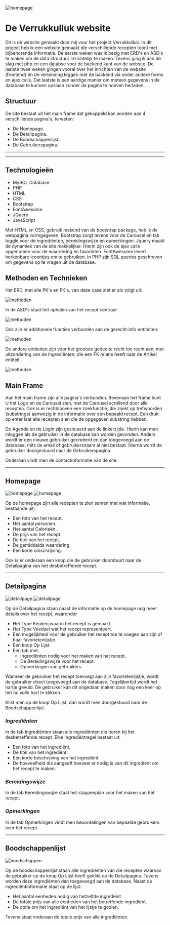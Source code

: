 <!--Logo -->
![homepage](assets/img/logo-v2.png)
<!-- Headings -->
# De Verrukkulluk website

Dit is de website gemaakt door mij voor het project Verrukkulluk. In dit project heb ik een website gemaakt die verschillende recepten toont met bijbehorende informatie. De eerste weken was ik bezig met ERD's en ASD's te maken om de data structuur inzichtelijk te maken. Tevens ging ik aan de slag met php en een databse voor de backend kant van de website. De laatste twee weken gingen vooral over het inrichten van de website (frontend) en de verbinding leggen met de backend via onder andere forms en ajax calls. Dat laatste is een aardige manier om meteen gegevens in de database te kunnen opslaan zonder de pagina te hoeven herladen.

## Structuur 

De site bestaat uit het main frame dat gekoppeld kan worden aan 4 verschillende pagina's, te weten:

* De Homepage.
* De Detailpagina.
* De Boodschappenlijst.
* De Gebruikerspagina.

___
___

## Technologieën

* MySQL Database
* PHP
* HTML
* CSS
* Bootstrap
* FontAwesome
* JQuery
* JavaScript

Met HTML en CSS, gebruik makend van de bootstrap package, heb ik de webpagina vormgegeven. Bootstrap zorgt tevens voor de Carousel en tab toggle voor de ingrediënten, bereidingswijze en opmerkingen. Jquery maakt de dynamiek van de site makkelijker. Hierin zijn ook de ajax calls opgenomen voor de waardering en favorieten. FontAwesome levert herkenbare icoontjes om te gebruiken. In PHP zijn SQL queries geschreven om gegevens op te vragen uit de database.

## Methoden en Technieken

Het ERD, met alle PK's en FK's, van deze case ziet er als volgt uit:

![methoden](screenshots/verruk_ERD.png)

In de ASD's staat het ophalen van het recept centraal:

![methoden](screenshots/verruk_ASD_recept.png)

Ook zijn er additionele functies verbonden aan de gerecht-info entiteiten:

![methoden](screenshots/verruk_ASD_gerecht_info.png)

De andere entiteiten zijn voor het grootste gedeelte recht toe recht aan, met uitzondering van de Ingrediënten, die een FK relatie heeft naar de Artikel entiteit.

![methoden](screenshots/verruk_ASD_entities.png)

## Main Frame

Aan het main frame zijn alle pagina's verbonden. Bovenaan het frame kunt U het Logo en de Carousel zien, met de Carousel scrollend door alle recepten. Ook is er rechtsboven een zoekfunctie, die zoekt op trefwoorden (substrings) aanwezig in de informatie over een bepaald recept. Een druk op enter laat alle recepten zien die de opgegeven substring hebben.

De Agenda en de Login zijn gesitueerd aan de linkerzijde. Hierin kan men inloggen als de gebruiker in de database kan worden gevonden. Anders wordt er een nieuwe gebruiker gecreëerd en dan toegevoegd aan de database, mits de email of gebruikersnaam al niet bestaat. Hierna wordt de gebruiker doorgestuurd naar de Gebruikerspagina.

Onderaan vindt men de contactinformatie van de site.

___

## Homepage

![homepage](screenshots/carousel.PNG)
![homepage](screenshots/recepten.PNG)

Op de homepage zijn alle recepten te zien samen met wat informatie, bestaande uit:

* Een foto van het recept.
* Het aantal personen.
* Het aantal Calorieën .
* De prijs van het recept.
* De titel van het recept.
* De gemiddelde waardering.
* Een korte omschrijving.

Ook is er onderaan een knop die de gebruiker doorstuurt naar de Detailpagina van het desbetreffende recept.

___

## Detailpagina

![detailpage](screenshots/detail.PNG)
![detailpage](screenshots/ingredss.PNG)

Op de Detailpagina staan naast de informatie op de homepage nog meer details over het recept, waaronder

* Het Type Keuken waarin het recept is gemaakt.
* Het Type Voedsel wat het recept representeert.
* Een mogelijkheid voor de gebruiker het recept toe te voegen aan zijn of haar favorietenlijstje.
* Een knop Op Lijst.
* Een tab met:
    * Ingrediënten nodig voor het maken van het recept.
    * De Bereidingswijze voor het recept.
    * Opmerkingen van gebruikers.

Wanneer de gebruiker het recept toevoegt aan zijn favorietenlijstje, wordt de gebruiker direct toegevoegd aan de database. Tegelijkertijd wordt het hartje gevuld. De gebruiker kan dit ongedaan maken door nog een keer op het nu volle hart te klikken.

Klikt men op de knop Op Lijst, dan wordt men doorgestuurd naar de Boodschappenlijst.

### _Ingrediënten_

In de tab Ingrediënten staan alle ingrediënten die horen bij het desbetreffende recept. Elke Ingrediëntregel bestaat uit:

* Een foto van het ingrediënt.
* De titel van het ingrediënt.
* Een korte beschrijving van het ingrediënt.
* De hoeveelheid die aangeeft hoeveel er nodig is van dit ingrediënt om het recept te maken.

### _Bereidingswijze_

In de tab Bereidingswijze staat het stappenplan voor het maken van het recept.

### _Opmerkingen_

In de tab Opmerkingen vindt men beoordelingen van bepaalde gebruikers over het recept.

___

## Boodschappenlijst

![boodschappen](screenshots/boodscreenshot.PNG)

Op de boodschappenlijst staan alle ingrediënten van die recepten waarvan de gebruiker op de knop Op Lijst heeft geklikt op de Detailpagina. Tevens worden deze ingrediënten dan toegevoegd aan de database. Naast de ingrediëntinformatie staat op de lijst:

* Het aantal eenheden nodig van hetzelfde ingrediënt
* De totale prijs van alle eenheden van het betreffende ingrediënt.
* De optie om het ingrediënt van het lijstje te gooien.

Tevens staat onderaan de totale prijs van alle ingrediënten.

